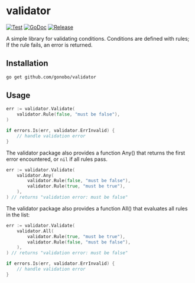 # validator

[![Test](https://github.com/gonobo/validator/actions/workflows/test.yml/badge.svg)](https://github.com/gonobo/validator/actions/workflows/test.yml)
[![GoDoc](https://godoc.org/github.com/gonobo/validator?status.svg)](http://godoc.org/github.com/gonobo/validator)
[![Release](https://img.shields.io/github/release/gonobo/validator.svg)](https://github.com/gonobo/validator/releases)

A simple library for validating conditions. Conditions are defined with rules; If the rule fails, an error is returned.

## Installation

```bash
go get github.com/gonobo/validator
```

## Usage

```go
err := validator.Validate(
	validator.Rule(false, "must be false"),
)

if errors.Is(err, validator.ErrInvalid) {
	// handle validation error
}
```

The validator package also provides a function Any() that returns the first error encountered,
or `nil` if all rules pass.

```go
err := validator.Validate(
	validator.Any(
		validator.Rule(false, "must be false"),
		validator.Rule(true, "must be true"),
	),
) // returns "validation error: must be false"
```

The validator package also provides a function All() that evaluates all rules in the list:

```go
err := validator.Validate(
	validator.All(
		validator.Rule(true, "must be true"),
		validator.Rule(false, "must be false"),
	),
) // returns "validation error: must be false"

if errors.Is(err, validator.ErrInvalid) {
	// handle validation error
}
```
